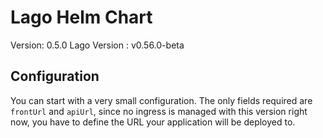 # Lago Helm Chart

Version: 0.5.0
Lago Version : v0.56.0-beta

## Configuration

You can start with a very small configuration.
The only fields required are `frontUrl` and `apiUrl`, since no ingress is managed with this version right now, you have to define the URL your application will be deployed to.
